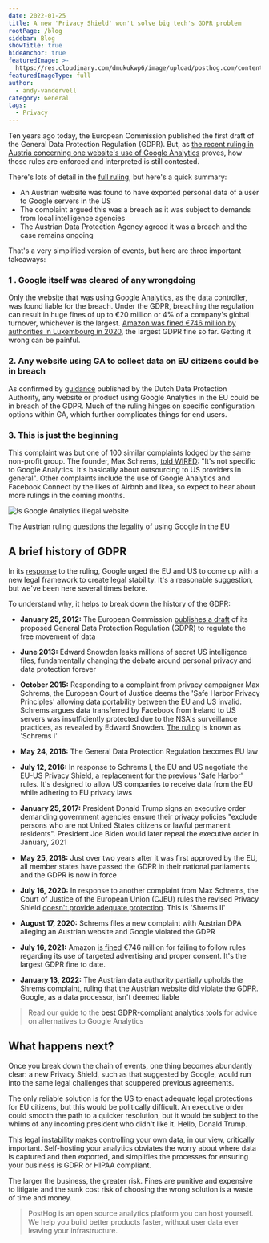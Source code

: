 ```yaml
---
date: 2022-01-25
title: A new 'Privacy Shield' won't solve big tech's GDPR problem
rootPage: /blog
sidebar: Blog
showTitle: true
hideAnchor: true
featuredImage: >-
  https://res.cloudinary.com/dmukukwp6/image/upload/posthog.com/contents/images/blog/google-analytics-gdpr.png
featuredImageType: full
author:
  - andy-vandervell
category: General
tags:
  - Privacy
---
```


Ten years ago today, the European Commission published the first draft of the General Data Protection Regulation (GDPR). But, as [the recent ruling in Austria concerning one website's use of Google Analytics](https://isgoogleanalyticsillegal.com/) proves, how those rules are enforced and interpreted is still contested.

There's lots of detail in the [full ruling](https://noyb.eu/sites/default/files/2022-01/E-DSB%20-%20Google%20Analytics_EN_bk.pdf), but here's a quick summary:

- An Austrian website was found to have exported personal data of a user to Google servers in the US
- The complaint argued this was a breach as it was subject to demands from local intelligence agencies
- The Austrian Data Protection Agency agreed it was a breach and the case remains ongoing 

That's a very simplified version of events, but here are three important takeaways:

### 1 . Google itself was cleared of any wrongdoing
Only the website that was using Google Analytics, as the data controller, was found liable for the breach. Under the GDPR, breaching the regulation can result in huge fines of up to €20 million or 4% of a company's global turnover, whichever is the largest. [Amazon was fined €746 million by authorities in Luxembourg in 2020](https://www.bbc.co.uk/news/business-58024116), the largest GDPR fine so far. Getting it wrong can be painful.

### 2. Any website using GA to collect data on EU citizens could be in breach 
As confirmed by [guidance](https://tweakers.net/nieuws/192020/autoriteit-persoonsgegevens-waarschuwt-voor-mogelijk-verbod-op-google-analytics.html) published by the Dutch Data Protection Authority, any website or product using Google Analytics in the EU could be in breach of the GDPR. Much of the ruling hinges on specific configuration options within GA, which further complicates things for end users.

### 3. This is just the beginning
This complaint was but one of 100 similar complaints lodged by the same non-profit group. The founder, Max Schrems, [told WIRED](https://www.wired.co.uk/article/google-analytics-europe-austria-privacy-shield): "It's not specific to Google Analytics. It's basically about outsourcing to US providers in general". Other complaints include the use of Google Analytics and Facebook Connect by the likes of Airbnb and Ikea, so expect to hear about more rulings in the coming months.

![Is Google Analytics illegal website](https://res.cloudinary.com/dmukukwp6/image/upload/v1710055416/posthog.com/contents/images/blog/gdpr-privacy-shield/is-ga-legal-website.png)
<figcaption className="text-center">
  The Austrian ruling <a href="https://isgoogleanalyticsillegal.com/">questions the legality</a> of using Google in the EU
</figcaption>

## A brief history of GDPR
In its [response](https://blog.google/around-the-globe/google-europe/its-time-for-a-new-eu-us-data-transfer-framework/) to the ruling, Google urged the EU and US to come up with a new legal framework to create legal stability. It's a reasonable suggestion, but we've been here several times before.

To understand why, it helps to break down the history of the GDPR:

- **January 25, 2012:** The European Commission [publishes a draft](https://web.archive.org/web/20121203024154/http://ec.europa.eu/justice/data-protection/document/review2012/com_2012_11_en.pdf) of its proposed General Data Protection Regulation (GDPR) to regulate the free movement of data

- **June 2013:** Edward Snowden leaks millions of secret US intelligence files, fundamentally changing the debate around personal privacy and data protection forever

- **October 2015:** Responding to a complaint from privacy campaigner Max Schrems, the European Court of Justice deems the 'Safe Harbor Privacy Principles' allowing data portability between the EU and US invalid. Schrems argues data transferred by Facebook from Ireland to US servers was insufficiently protected due to the NSA's surveillance practices, as revealed by Edward Snowden. [The ruling](https://iapp.org/resources/article/schrems-i/) is known as 'Schrems I'

- **May 24, 2016:** The General Data Protection Regulation becomes EU law

- **July 12, 2016:** In response to Schrems I, the EU and US negotiate the EU-US Privacy Shield, a replacement for the previous 'Safe Harbor' rules. It's designed to allow US companies to receive data from the EU while adhering to EU privacy laws

- **January 25, 2017:** President Donald Trump signs an executive order demanding government agencies ensure their privacy policies "exclude persons who are not United States citizens or lawful permanent residents". President Joe Biden would later repeal the executive order in January, 2021

- **May 25, 2018:** Just over two years after it was first approved by the EU, all member states have passed the GDPR in their national parliaments and the GDPR is now in force

- **July 16, 2020:** In response to another complaint from Max Schrems, the Court of Justice of the European Union (CJEU) rules the revised Privacy Shield [doesn't provide adequate protection](https://gdprhub.eu/index.php?title=CJEU_-_C-311/18_-_Schrems_II). This is 'Shrems II'

- **August 17, 2020:** Schrems files a new complaint with Austrian DPA alleging an Austrian website and Google violated the GDPR

- **July 16, 2021:** Amazon [is fined](https://www.wired.co.uk/article/amazon-gdpr-fine) €746 million for failing to follow rules regarding its use of targeted advertising and proper consent. It's the largest GDPR fine to date.

- **January 13, 2022:** The Austrian data authority partially upholds the Shrems complaint, ruling that the Austrian website did violate the GDPR. Google, as a data processor, isn't deemed liable

>Read our guide to the [best GDPR-compliant analytics tools](/blog/best-gdpr-compliant-analytics-tools) for advice on alternatives to Google Analytics

<GDPRForm />

## What happens next?
Once you break down the chain of events, one thing becomes abundantly clear: a new Privacy Shield, such as that suggested by Google, would run into the same legal challenges that scuppered previous agreements. 

The only reliable solution is for the US to enact adequate legal protections for EU citizens, but this would be politically difficult. An executive order could smooth the path to a quicker resolution, but it would be subject to the whims of any incoming president who didn't like it. Hello, Donald Trump. 

This legal instability makes controlling your own data, in our view, critically important. Self-hosting your analytics obviates the worry about where data is captured and then exported, and simplifies the processes for ensuring your business is GDPR or HIPAA compliant. 

The larger the business, the greater risk. Fines are punitive and expensive to litigate and the sunk cost risk of choosing the wrong solution is a waste of time and money.

> PostHog is an open source analytics platform you can host yourself. We help you build better products faster, without user data ever leaving your infrastructure.

<ArrayCTA />
